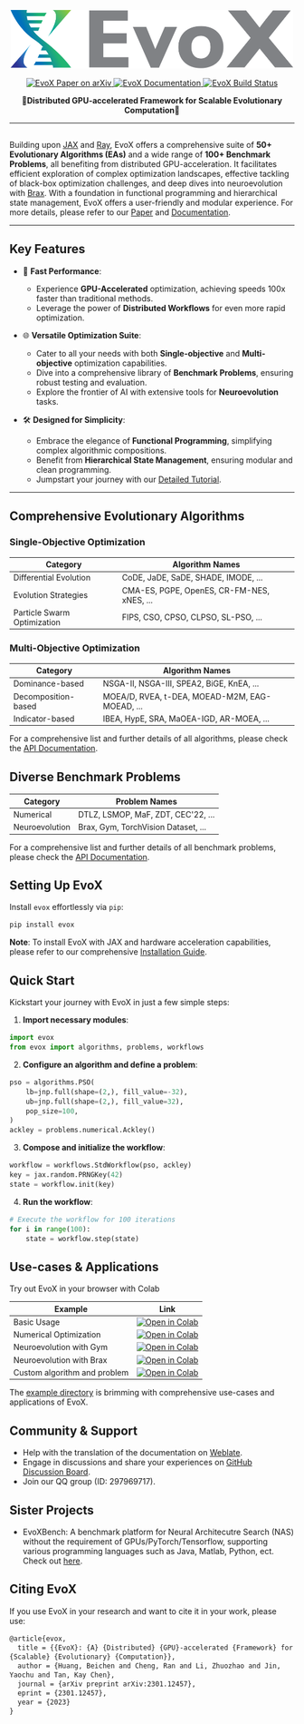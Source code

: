 <p align="center">
  <img src="https://raw.githubusercontent.com/EMI-Group/evox/main/docs/source/_static/evox_logo_with_title.svg" width="500px" alt="EvoX Logo"/>
</p>

<p align="center">
  <a href="https://arxiv.org/abs/2301.12457">
    <img src="https://img.shields.io/badge/paper-arxiv-red?style=for-the-badge" alt="EvoX Paper on arXiv">
  </a>

  <a href="https://evox.readthedocs.io/">
    <img src="https://img.shields.io/badge/docs-readthedocs-blue?style=for-the-badge" alt="EvoX Documentation">
  </a>

  <a href="https://github.com/EMI-Group/evox/actions/workflows/python-package.yml">
    <img src="https://img.shields.io/github/actions/workflow/status/EMI-Group/evox/python-package.yml?style=for-the-badge" alt="EvoX Build Status">
  </a>
</p>

<p align="center">
  <b>🌟Distributed GPU-accelerated Framework for Scalable Evolutionary Computation🌟</b>
</p>

---

##
Building upon [JAX](https://github.com/google/jax) and [Ray](https://github.com/ray-project/ray), EvoX offers a comprehensive suite of **50+ Evolutionary Algorithms (EAs)** and a wide range of **100+ Benchmark Problems**, all benefiting from distributed GPU-acceleration. It facilitates efficient exploration of complex optimization landscapes, effective tackling of black-box optimization challenges, and deep dives into neuroevolution with [Brax](https://github.com/google/brax). With a foundation in functional programming and hierarchical state management, EvoX offers a user-friendly and modular experience. For more details, please refer to our [Paper](https://arxiv.org/abs/2301.12457) and [Documentation](https://evox.readthedocs.io/).

---

## Key Features

- 🚀 **Fast Performance**:
  - Experience **GPU-Accelerated** optimization, achieving speeds 100x faster than traditional methods.
  - Leverage the power of **Distributed Workflows** for even more rapid optimization.

- 🌐 **Versatile Optimization Suite**:
  - Cater to all your needs with both **Single-objective** and **Multi-objective** optimization capabilities.
  - Dive into a comprehensive library of **Benchmark Problems**, ensuring robust testing and evaluation.
  - Explore the frontier of AI with extensive tools for **Neuroevolution** tasks.

- 🛠️ **Designed for Simplicity**:
  - Embrace the elegance of **Functional Programming**, simplifying complex algorithmic compositions.
  - Benefit from **Hierarchical State Management**, ensuring modular and clean programming.
  - Jumpstart your journey with our [Detailed Tutorial](https://evox.readthedocs.io/en/latest/guide/index.html).

---

## Comprehensive Evolutionary Algorithms

### Single-Objective Optimization

| Category                    | Algorithm Names                             |
| --------------------------- | ------------------------------------------ |
| Differential Evolution      | CoDE, JaDE, SaDE, SHADE, IMODE, ...        |
| Evolution Strategies        | CMA-ES, PGPE, OpenES, CR-FM-NES, xNES, ... |
| Particle Swarm Optimization | FIPS, CSO, CPSO, CLPSO, SL-PSO, ...        |

### Multi-Objective Optimization

| Category           | Algorithm Names                                 |
| ------------------ | ---------------------------------------------- |
| Dominance-based    | NSGA-II, NSGA-III, SPEA2, BiGE, KnEA, ...      |
| Decomposition-based| MOEA/D, RVEA, t-DEA, MOEAD-M2M, EAG-MOEAD, ... |
| Indicator-based    | IBEA, HypE, SRA, MaOEA-IGD, AR-MOEA, ...       |

For a comprehensive list and further details of all algorithms, please check the [API Documentation](https://evox.readthedocs.io/en/latest/api/algorithms/index.html).

## Diverse Benchmark Problems

| Category      | Problem Names                           |
| ------------- | --------------------------------------- |
| Numerical     | DTLZ, LSMOP, MaF, ZDT, CEC'22,  ...    |
| Neuroevolution| Brax, Gym, TorchVision Dataset, ...    |

For a comprehensive list and further details of all benchmark problems, please check the [API Documentation](https://evox.readthedocs.io/en/latest/api/problems/index.html).


## Setting Up EvoX

Install `evox` effortlessly via `pip`:
```bash
pip install evox
```

**Note**: To install EvoX with JAX and hardware acceleration capabilities, please refer to our comprehensive [Installation Guide](https://evox.readthedocs.io/en/latest/guide/install.html).


## Quick Start

Kickstart your journey with EvoX in just a few simple steps:
1. **Import necessary modules**:
```python
import evox
from evox import algorithms, problems, workflows
```
2. **Configure an algorithm and define a problem**:
```python
pso = algorithms.PSO(
    lb=jnp.full(shape=(2,), fill_value=-32),
    ub=jnp.full(shape=(2,), fill_value=32),
    pop_size=100,
)
ackley = problems.numerical.Ackley()
```
3. **Compose and initialize the workflow**:
```python
workflow = workflows.StdWorkflow(pso, ackley)
key = jax.random.PRNGKey(42)
state = workflow.init(key)
```
4. **Run the workflow**:
```python
# Execute the workflow for 100 iterations
for i in range(100):
    state = workflow.step(state)
```

## Use-cases & Applications

Try out EvoX in your browser with Colab

| Example | Link |
| ------- | ---- |
| Basic Usage | [![Open in Colab](https://colab.research.google.com/assets/colab-badge.svg)](https://colab.research.google.com/github/EMI-Group/evox/blob/main/docs/source/guide/basics/1-start.ipynb) |
| Numerical Optimization | [![Open in Colab](https://colab.research.google.com/assets/colab-badge.svg)](https://colab.research.google.com/github/EMI-Group/evox/blob/main/docs/source/example/pso_ackley.ipynb) |
| Neuroevolution with Gym | [![Open in Colab](https://colab.research.google.com/assets/colab-badge.svg)](https://colab.research.google.com/github/EMI-Group/evox/blob/main/docs/source/example/gym_classic_control.ipynb) |
| Neuroevolution with Brax | [![Open in Colab](https://colab.research.google.com/assets/colab-badge.svg)](https://colab.research.google.com/github/EMI-Group/evox/blob/main/docs/source/guide/basics/2-problems.ipynb) |
| Custom algorithm and problem | [![Open in Colab](https://colab.research.google.com/assets/colab-badge.svg)](https://colab.research.google.com/github/EMI-Group/evox/blob/main/docs/source/example/custom_algorithm_and_problem.ipynb) |

The [example directory](https://evox.readthedocs.io/en/latest/example/index.html) is brimming with comprehensive use-cases and applications of EvoX.

## Community & Support

- Help with the translation of the documentation on [Weblate](https://hosted.weblate.org/projects/evox/evox/).
- Engage in discussions and share your experiences on [GitHub Discussion Board](https://github.com/EMI-Group/evox/discussions).
- Join our QQ group (ID: 297969717).

## Sister Projects

- EvoXBench: A benchmark platform for Neural Architecutre Search (NAS) without the requirement of GPUs/PyTorch/Tensorflow, supporting various programming languages such as Java, Matlab, Python, ect. Check out [here](https://github.com/EMI-Group/evoxbench).

## Citing EvoX

If you use EvoX in your research and want to cite it in your work, please use:
```
@article{evox,
  title = {{EvoX}: {A} {Distributed} {GPU}-accelerated {Framework} for {Scalable} {Evolutionary} {Computation}},
  author = {Huang, Beichen and Cheng, Ran and Li, Zhuozhao and Jin, Yaochu and Tan, Kay Chen},
  journal = {arXiv preprint arXiv:2301.12457},
  eprint = {2301.12457},
  year = {2023}
}
```



